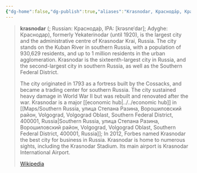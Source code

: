 ```yaml
---
{"dg-home":false,"dg-publish":true,"aliases":"Krasnodar, Краснода́р, Краснодар, Yekaterinodar","locations":"Krasnodar FSB","tag":null,"date":null,"location":[45.0352718,38.9764814],"title":"Krasnodar, Krasnodar Municipality, Krasnodar Krai, Southern Federal District, 350000, Russia","permalink":"/maps/krasnodar-krasnodar-municipality-krasnodar-krai-southern-federal-district-350000-russia/","dgHomeLink":true,"dgPassFrontmatter":true}
---
```



> **krasnodar** (; Russian: Краснода́р, IPA: [krəsnɐˈdar]; Adyghe: Краснодар), formerly Yekaterinodar (until 1920), is the largest city and the administrative centre of Krasnodar Krai, Russia. The city stands on the Kuban River in southern Russia, with a population of 930,629 residents, and up to 1 million residents in the urban agglomeration. Krasnodar is the sixteenth-largest city in Russia, and the second-largest city in southern Russia, as well as the Southern Federal District.
>
> The city originated in 1793 as a fortress built by the Cossacks, and became a trading center for southern Russia. The city sustained heavy damage in World War II but was rebuilt and renovated after the war. Krasnodar is a major [[economic hub|../../economic hub]] in [[Maps/Southern Russia, улица Степана Разина, Ворошиловский район, Volgograd, Volgograd Oblast, Southern Federal District, 400001, Russia|Southern Russia, улица Степана Разина, Ворошиловский район, Volgograd, Volgograd Oblast, Southern Federal District, 400001, Russia]]; In 2012, Forbes named Krasnodar the best city for business in Russia. Krasnodar is home to numerous sights, including the Krasnodar Stadium. Its main airport is Krasnodar International Airport.
>
> [Wikipedia](https://en.wikipedia.org/wiki/Krasnodar)
